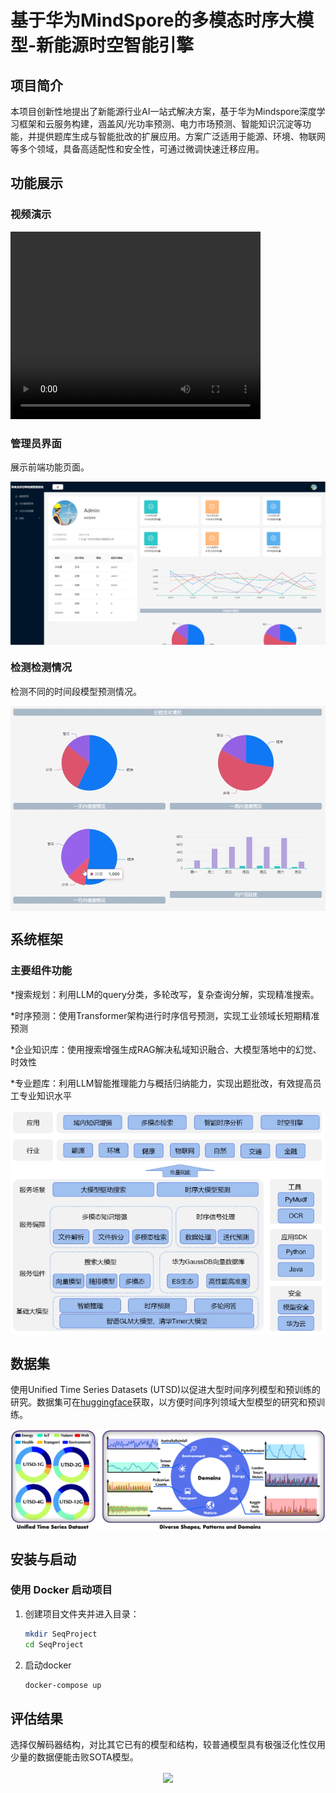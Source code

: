 # 基于华为MindSpore的多模态时序大模型-新能源时空智能引擎
## 项目简介
本项目创新性地提出了新能源行业AI一站式解决方案，基于华为Mindspore深度学习框架和云服务构建，涵盖风/光功率预测、电力市场预测、智能知识沉淀等功能，并提供题库生成与智能批改的扩展应用。方案广泛适用于能源、环境、物联网等多个领域，具备高适配性和安全性，可通过微调快速迁移应用。
## 功能展示
### 视频演示
<video width="400" height="300" controls>
  <source src="./figures/video.mp4" type="video/mp4">
  你的浏览器不支持视频标签。
</video>

### 管理员界面
展示前端功能页面。
<p align="center">
<img src="./figures/admin.png" align=center />
</p>

### 检测检测情况
检测不同的时间段模型预测情况。
<p align="center">
<img src="./figures/DiffTime.png" align=center />
</p>

## 系统框架
### 主要组件功能
*搜索规划：利用LLM的query分类，多轮改写，复杂查询分解，实现精准搜索。

*时序预测：使用Transformer架构进行时序信号预测，实现工业领域长短期精准预测

*企业知识库：使用搜索增强生成RAG解决私域知识融合、大模型落地中的幻觉、时效性

*专业题库：利用LLM智能推理能力与概括归纳能力，实现出题批改，有效提高员工专业知识水平
<p align="center">
<img src="./figures/frame.png" alt="300" align=center />
</p>


## 数据集
使用Unified Time Series Datasets (UTSD)以促进大型时间序列模型和预训练的研究。数据集可在[huggingface](https://huggingface.co/datasets/thuml/UTSD)获取，以方便时间序列领域大型模型的研究和预训练。

<p align="center">
<img src="./figures/utsd.png" align=center />
</p>

## 安装与启动
### 使用 Docker 启动项目

1. 创建项目文件夹并进入目录：

   ```bash
   mkdir SeqProject
   cd SeqProject
2. 启动docker

   ```bash
   docker-compose up

## 评估结果

选择仅解码器结构，对比其它已有的模型和结构，较普通模型具有极强泛化性仅用少量的数据便能击败SOTA模型。

<p align="center">
<img src="./figures/result.png" align=center />
</p>
